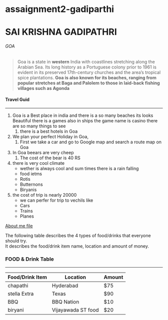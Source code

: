 # assaignment2-gadiparthi
# SAI KRISHNA GADIPATHRI
###### GOA
>Goa is a state in **western** India with coastlines stretching along the Arabian Sea. Its long history as a Portuguese colony prior to 1961 is evident in its preserved 17th-century churches and the area’s tropical spice plantations. **Goa is also known for its beaches, ranging from popular stretches at Baga and Palolem to those in laid-back fishing villages such as Agonda**

#### Travel Guid

---


1. Goa is a Best place in india and there is a  so many beaches its looks Beautiful there is a games also in ships the game name is casino there are so many things to see 
    1. there is a best hotels in Goa 
2.  We plan your perfect Holiday in Goa,
    1. First we take a car and go to Google map and search a route map on Goa 
3.  In Goa beears are very cheep
    1. The cost of the bear is 40 RS
4. there is very cool climate
    * wether is always cool and sum times there is a rain falling
    * food ietms
    * Rotis
    * Butternons
    * Biryanis
5. the cost of trip is nearly 20000
    * we can perfer for trip to vechils like
    * Cars
    * Trains
    * Planes

[About me file](AboutMe.md)

The following table describes the 4 types of food/drinks that everyone should try.<br>
It describes the food/drink item name, location and amount of money.
 
### FOOD & Drink Table
 
---
 
| Food/Drink Item | Location | Amount |
|   ----------    |  -----   |   ---- | 
| chapathi | Hyderabad | $75 |
| stella Extra | Texas | $90 |
|BBQ | BBQ Nation| $10 |
| biryani | Vijayawada ST food | $20 |
 